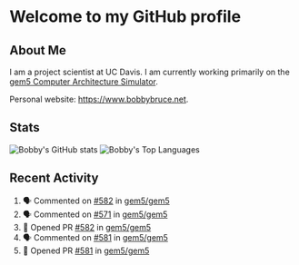 # Welcome to my GitHub profile

## About Me

I am a project scientist at UC Davis. I am currently working primarily on the [gem5 Computer Architecture Simulator](https://github.com/gem5).

Personal website: <https://www.bobbybruce.net>.

## Stats

![Bobby's GitHub stats](https://github-readme-stats.vercel.app/api?username=bobbyrbruce&show_icons=true&theme=responsive&include_all_commits=true&count_private=true&show=reviews&disable_animations=true)
![Bobby's Top Languages ](https://github-readme-stats.vercel.app/api/top-langs/?username=bobbyrbruce&layout=compact&theme=responsive&count_private=true&langs_count=10&disable_animations=true)

## Recent Activity

<!--START_SECTION:activity-->
1. 🗣 Commented on [#582](https://github.com/gem5/gem5/pull/582#issuecomment-1820072181) in [gem5/gem5](https://github.com/gem5/gem5)
2. 🗣 Commented on [#571](https://github.com/gem5/gem5/pull/571#issuecomment-1820039029) in [gem5/gem5](https://github.com/gem5/gem5)
3. 💪 Opened PR [#582](https://github.com/gem5/gem5/pull/582) in [gem5/gem5](https://github.com/gem5/gem5)
4. 🗣 Commented on [#581](https://github.com/gem5/gem5/pull/581#issuecomment-1819978862) in [gem5/gem5](https://github.com/gem5/gem5)
5. 💪 Opened PR [#581](https://github.com/gem5/gem5/pull/581) in [gem5/gem5](https://github.com/gem5/gem5)
<!--END_SECTION:activity-->
